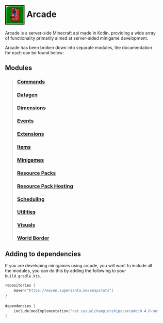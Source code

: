 # <img src="./src/main/resources/assets/icon.png" align="center" width="64px"/> Arcade


Arcade is a server-side Minecraft api made in Kotlin, providing
a wide array of functionality primarily aimed at server-sided
minigame development.

Arcade has been broken down into separate modules, the documentation
for each can be found below:

## Modules

> ### [Commands](./docs/arcade-commands/getting-started.md)
> ### [Datagen](./docs/arcade-datagen/getting-started.md)
> ### [Dimensions](./docs/arcade-dimensions/getting-started.md)
> ### [Events](docs/arcade-events-server/getting-started.md)
> ### [Extensions](./docs/arcade-extensions/getting-started.md)
> ### [Items](./docs/arcade-items/getting-started.md)
> ### [Minigames](./docs/arcade-minigames/getting-started.md)
> ### [Resource Packs](./docs/arcade-resource-pack/getting-started.md)
> ### [Resource Pack Hosting](./docs/arcade-resource-pack-host/getting-started.md)
> ### [Scheduling](./docs/arcade-scheduler/getting-started.md)
> ### [Utilities](./docs/arcade-utils/getting-started.md)
> ### [Visuals](./docs/arcade-visuals/getting-started.md)
> ### [World Border](./docs/arcade-world-border/getting-started.md)

## Adding to dependencies

If you are developing minigames using arcade, you will want to include
all the modules, you can do this by adding the following to your
`build.gradle.kts`.

```kts
repositories {
    maven("https://maven.supersanta.me/snapshots")
}

dependencies {
    include(modImplementation("net.casualchampionships:arcade:0.4.0-beta.58+1.21.4")!!)
}
```



